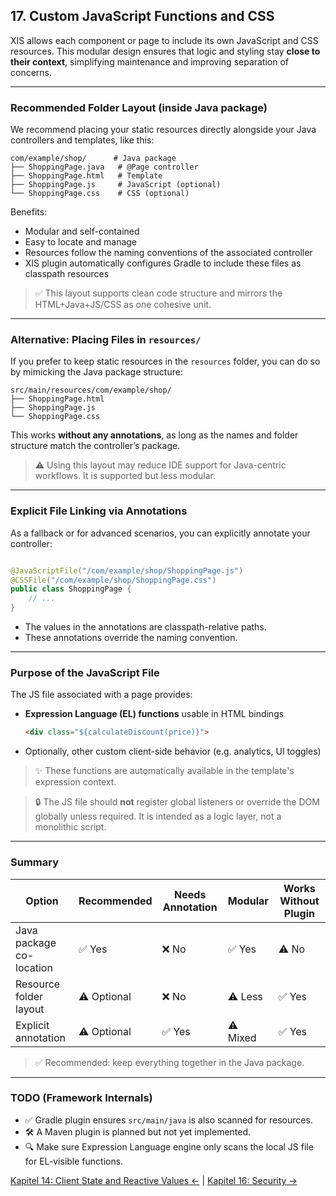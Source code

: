 ## 17. Custom JavaScript Functions and CSS

XIS allows each component or page to include its own JavaScript and CSS resources. This modular design ensures that
logic and styling stay **close to their context**, simplifying maintenance and improving separation of concerns.

---

### Recommended Folder Layout (inside Java package)

We recommend placing your static resources directly alongside your Java controllers and templates, like this:

```
com/example/shop/      # Java package
├── ShoppingPage.java   # @Page controller
├── ShoppingPage.html   # Template
├── ShoppingPage.js     # JavaScript (optional)
└── ShoppingPage.css    # CSS (optional)
```

Benefits:

* Modular and self-contained
* Easy to locate and manage
* Resources follow the naming conventions of the associated controller
* XIS plugin automatically configures Gradle to include these files as classpath resources

> ✅ This layout supports clean code structure and mirrors the HTML+Java+JS/CSS as one cohesive unit.

---

### Alternative: Placing Files in `resources/`

If you prefer to keep static resources in the `resources` folder, you can do so by mimicking the Java package structure:

```
src/main/resources/com/example/shop/
├── ShoppingPage.html
├── ShoppingPage.js
└── ShoppingPage.css
```

This works **without any annotations**, as long as the names and folder structure match the controller’s package.

> ⚠️ Using this layout may reduce IDE support for Java-centric workflows. It is supported but less modular.

---

### Explicit File Linking via Annotations

As a fallback or for advanced scenarios, you can explicitly annotate your controller:

```java

@JavaScriptFile("/com/example/shop/ShoppingPage.js")
@CSSFile("/com/example/shop/ShoppingPage.css")
public class ShoppingPage {
    // ...
}
```

* The values in the annotations are classpath-relative paths.
* These annotations override the naming convention.

---

### Purpose of the JavaScript File

The JS file associated with a page provides:

* **Expression Language (EL) functions** usable in HTML bindings

  ```html
  <div class="${calculateDiscount(price)}">
  ```
* Optionally, other custom client-side behavior (e.g. analytics, UI toggles)

> ✨ These functions are automatically available in the template's expression context.

> 🔒 The JS file should **not** register global listeners or override the DOM globally unless required. It is intended as
> a logic layer, not a monolithic script.

---

### Summary

| Option                   | Recommended | Needs Annotation | Modular  | Works Without Plugin |
|--------------------------|-------------|------------------|----------|----------------------|
| Java package co-location | ✅ Yes       | ❌ No             | ✅ Yes    | ⚠️ No                |
| Resource folder layout   | ⚠️ Optional | ❌ No             | ⚠️ Less  | ✅ Yes                |
| Explicit annotation      | ⚠️ Optional | ✅ Yes            | ⚠️ Mixed | ✅ Yes                |

> ✅ Recommended: keep everything together in the Java package.

---

### TODO (Framework Internals)

* ✅ Gradle plugin ensures `src/main/java` is also scanned for resources.
* 🛠️ A Maven plugin is planned but not yet implemented.
* 🔍 Make sure Expression Language engine only scans the local JS file for EL-visible functions.

[Kapitel 14: Client State and Reactive Values ←](14-client-state.md) | [Kapitel 16: Security →](16-security.md)